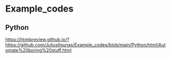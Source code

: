 # Example_codes

## Python

https://htmlpreview.github.io/?https://github.com/JuliusIlgunas/Example_codes/blob/main/Python/html/Automate%20boring%20stuff.html
